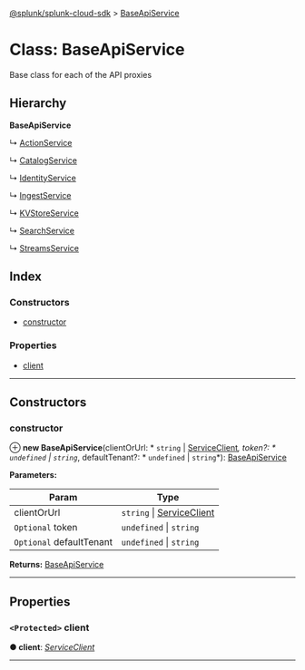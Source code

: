 [@splunk/splunk-cloud-sdk](../README.md) > [BaseApiService](../classes/baseapiservice.md)

# Class: BaseApiService

Base class for each of the API proxies

## Hierarchy

**BaseApiService**

↳  [ActionService](actionservice.md)

↳  [CatalogService](catalogservice.md)

↳  [IdentityService](identityservice.md)

↳  [IngestService](ingestservice.md)

↳  [KVStoreService](kvstoreservice.md)

↳  [SearchService](searchservice.md)

↳  [StreamsService](streamsservice.md)

## Index

### Constructors

* [constructor](baseapiservice.md#constructor)

### Properties

* [client](baseapiservice.md#client)

---

## Constructors

<a id="constructor"></a>

###  constructor

⊕ **new BaseApiService**(clientOrUrl: * `string` &#124; [ServiceClient](serviceclient.md)*, token?: * `undefined` &#124; `string`*, defaultTenant?: * `undefined` &#124; `string`*): [BaseApiService](baseapiservice.md)

**Parameters:**

| Param | Type |
| ------ | ------ |
| clientOrUrl |  `string` &#124; [ServiceClient](serviceclient.md)|
| `Optional` token |  `undefined` &#124; `string`|
| `Optional` defaultTenant |  `undefined` &#124; `string`|

**Returns:** [BaseApiService](baseapiservice.md)

___

## Properties

<a id="client"></a>

### `<Protected>` client

**● client**: *[ServiceClient](serviceclient.md)*

___

